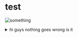 # test

![something](https://cdn.discordapp.com/attachments/1097442444620087356/1139724844871712838/image.png)

<details>
  <summary>
    hi guys nothing goes wrong is it
  </summary>

  hi!
  <details>
    <summary>
      hi guys nothing goes wrong is it
    </summary>
  
    hi!
    <details>
  <summary>
    hi guys nothing goes wrong is it
  </summary>

  hi!
  </details>
</details>
